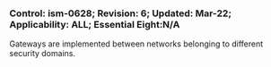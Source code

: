 ### Control: ism-0628; Revision: 6; Updated: Mar-22; Applicability: ALL; Essential Eight:N/A
<p>Gateways are implemented between networks belonging to different security domains.</p>